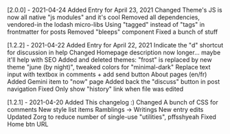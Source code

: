 [2.0.0] - 2021-04-24
Added
    Entry for April 23, 2021
Changed
    Theme's JS is now all native "js modules" and it's cool
    Removed all dependencies, vendored-in the lodash micro-libs
    Using "tagged" instead of "tags" in frontmatter for posts
    Removed "bleeps" component
Fixed
    a bunch of stuff

[1.2.2] - 2021-04-22
Added
    Entry for April 22, 2021
    Indicate the "d" shortcut for discussion in help
Changed
    Homepage description now longer... maybe it'll help with SEO
    Added and deleted themes: "frost" is replaced by new theme "june (by night)", tweaked colors for "minimal-dark"
    Replace text input with textbox in comments + add send button
    About pages (en/fr)
    Added Gemini item to "now" page
    Added back the "discuss" button in post navigation
Fixed
    Only show "history" link when file was edited

[1.2.1] - 2021-04-20
Added
    This changelog :)
Changed
    A bunch of CSS for comments
    New style list items
    Ramblings -> Writings
    New entry edits
    Updated Zorg to reduce number of single-use "utilities", pffsshyeah
Fixed
    Home btn URL
